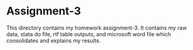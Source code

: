 # Assignment-3

This directory contains my homework assignment-3. It contains my raw data, stata do file, rtf table outputs, and microsoft word file which consolidates and explains my results.
